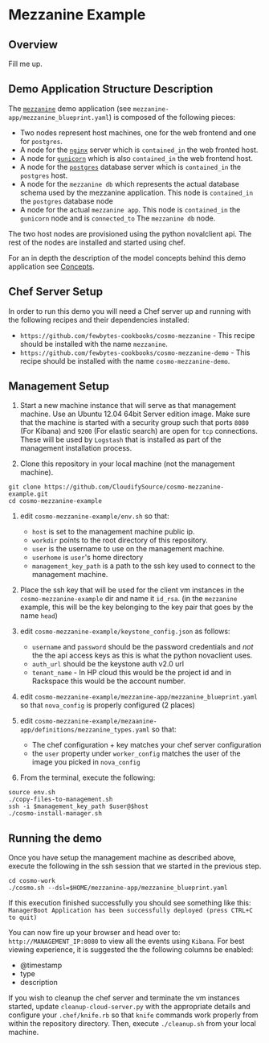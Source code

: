 Mezzanine Example
=======================

Overview
---------
Fill me up.

Demo Application Structure Description
--------------------------------------
The [`mezzanine`](http://mezzanine.jupo.org/) demo application (see `mezzanine-app/mezzanine_blueprint.yaml`) is composed of the following pieces:
* Two nodes represent host machines, one for the web frontend and one for `postgres`.
* A node for the [`nginx`](http://nginx.org/) server which is `contained_in` the web fronted host.
* A node for [`gunicorn`](http://gunicorn.org/) which is also `contained_in` the web frontend host.
* A node for the [`postgres`](http://www.postgresql.org/) database server which is `contained_in` the `postgres` host.
* A node for the `mezzanine db` which represents the actual database schema used by the mezzanine application.
This node is `contained_in` the `postgres` database node
* A node for the actual `mezzanine app`. This node is `contained_in` the `gunicorn` node and is `connected_to`
The `mezzanine db` node.

The two host nodes are provisioned using the python novalclient api. The rest of the nodes are installed and started
using chef.


For an in depth the description of the model concepts behind this demo application see [Concepts](concepts.md).


Chef Server Setup
-------------------
In order to run this demo you will need a Chef server up and running with the following recipes and their dependencies installed:
* `https://github.com/fewbytes-cookbooks/cosmo-mezzanine` - This recipe should be installed with the name `mezzanine`.
* `https://github.com/fewbytes-cookbooks/cosmo-mezzanine-demo` - This recipe should be installed with the name `cosmo-mezzanine-demo`.


Management Setup
----------------
1. Start a new machine instance that will serve as that management machine. Use an Ubuntu 12.04 64bit Server edition image.
Make sure that the machine is started with a security group such that ports `8080` (For Kibana) and `9200` (For elastic search) are open for `tcp` connections.
These will be used by `Logstash` that is installed as part of the management installation process.
 

1. Clone this repository in your local machine (not the management machine).
```
git clone https://github.com/CloudifySource/cosmo-mezzanine-example.git
cd cosmo-mezzanine-example
```

1. edit `cosmo-mezzanine-example/env.sh` so that:
    * `host` is set to the management machine public ip.
    * `workdir` points to the root directory of this repository.
    * `user` is the username to use on the management machine.
    * `userhome` is `user`'s home directory
    * `management_key_path` is a path to the ssh key used to connect to the management machine.

1. Place the ssh key that will be used for the client vm instances in the `cosmo-mezzanine-example` dir and name it `id_rsa`. (in the `mezzanine` example, this will be the key belonging to the key pair that goes by the name `head`)

1. edit `cosmo-mezzanine-example/keystone_config.json` as follows:
    * `username` and `password` should be the password credentials and _not_ the the api access keys as this is what the python novaclient uses.
    * `auth_url` should be the keystone auth v2.0 url
    * `tenant_name` - In HP cloud this would be the project id and in Rackspace this would be the account number.

1. edit `cosmo-mezzanine-example/mezzanine-app/mezzanine_blueprint.yaml` so that `nova_config` is properly configured (2 places)

1. edit `cosmo-mezzanine-example/mezaanine-app/definitions/mezzanine_types.yaml` so that:
    * The chef configuration + key matches your chef server configuration
    * the `user` property under `worker_config` matches the user of the image you picked in `nova_config`

1. From the terminal, execute the following:
```
source env.sh
./copy-files-to-management.sh
ssh -i $management_key_path $user@$host
./cosmo-install-manager.sh
```


Running the demo
-----------------
Once you have setup the management machine as described above, execute the following in the ssh session that we started in the previous step.
```
cd cosmo-work
./cosmo.sh --dsl=$HOME/mezzanine-app/mezzanine_blueprint.yaml
```
If this execution finished successfully you should see something like this:
`ManagerBoot Application has been successfully deployed (press CTRL+C to quit)`

You can now fire up your browser and head over to:
`http://MANAGEMENT_IP:8080` to view all the events using `Kibana`. 
For best viewing experience, it is suggested the the following columns be enabled:
* @timestamp
* type
* description

If you wish to cleanup the chef server and terminate the vm instances started, update `cleanup-cloud-server.py` with the appropriate details and configure your `.chef/knife.rb` so that `knife` commands work properly from within the repository directory. Then, execute `./cleanup.sh` from your local machine.


